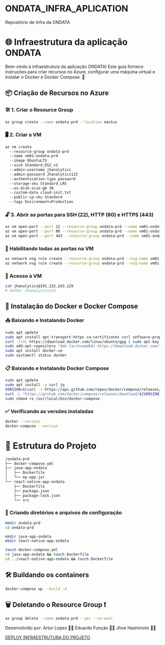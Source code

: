 # ONDATA_INFRA_APLICATION
Repositório de Infra da ONDATA

# 🌐 Infraestrutura da aplicação ONDATA

Bem-vindo à infraestrutura da aplicação ONDATA! Este guia fornece instruções para criar recursos no Azure, configurar uma máquina virtual e instalar o Docker e Docker Compose. 🚀

## 📦 Criação de Recursos no Azure

### 🛠️ 1. Criar o Resource Group


```bash
az group create --name ondata-prd --location eastus
```


### 🖥️ 2. Criar a VM 


```bash
az vm create 
  --resource-group ondata-prd 
  --name vm01-ondata-prd 
  --image UbuntuLTS 
  --size Standard_DS2_v2 
  --admin-username jhanalytics 
  --admin-password Jhanalytics123 
  --authentication-type password
  --storage-sku Standard_LRS 
  --os-disk-size-gb 30 
  --custom-data cloud-init.txt 
  --public-ip-sku Standard 
  --tags Environment=Production
```

### 🔓 3. Abrir as portas para SSH (22), HTTP (80) e HTTPS (443)

```bash
az vm open-port --port 22 --resource-group ondata-prd --name vm01-ondata-prd
az vm open-port --port 80 --resource-group ondata-prd --name vm01-ondata-prd
az vm open-port --port 443 --resource-group ondata-prd --name vm01-ondata-prd
```

### 🚪 Habilitando todas as portas na VM

```bash
az network nsg rule create --resource-group ondata-prd --nsg-name vm01-ondata-prd-nsg --name AllowInboundPorts --priority 100 --direction Inbound --access Allow --protocol '*' --source-address-prefix '*' --destination-port-range '*'
az network nsg rule create --resource-group ondata-prd --nsg-name vm01-ondata-prd-nsg --name AllowOutboundPorts --priority 101 --direction Outbound --access Allow --protocol '*' --source-address-prefix '*' --destination-port-range '*'
```

### 🔐 Acesso à VM

```bash
ssh jhanalytics@191.232.243.129
# Senha: Jhanalytics123
```


## 🐳 Instalação do Docker e Docker Compose

### 📥 Baixando e Instalando Docker

```bash
sudo apt update
sudo apt install apt-transport-https ca-certificates curl software-properties-common
curl -fsSL https://download.docker.com/linux/ubuntu/gpg | sudo apt-key add -
sudo add-apt-repository "deb [arch=amd64] https://download.docker.com/linux/ubuntu focal stable"
sudo apt install docker-ce
sudo systemctl status docker
```

### 📋 Baixando e Instalando Docker Compose

```bash
sudo apt update
sudo apt install -y curl jq
VERSION=$(curl -s https://api.github.com/repos/docker/compose/releases/latest | jq -r .tag_name)
curl -L "https://github.com/docker/compose/releases/download/${VERSION}/docker-compose-$(uname -s)-$(uname -m)" -o /usr/local/bin/docker-compose
sudo chmod +x /usr/local/bin/docker-compose
```

### ✅ Verificando as versões instaladas

```bash
docker --version
docker-compose --version
```

# 📂 Estrutura do Projeto

```bash
/ondata-prd
├── docker-compose.yml
├── java-app-ondata
│   ├── Dockerfile
│   └── my-app.jar  
└── react-native-app-ondata
    ├── Dockerfile
    ├── package.json
    ├── package-lock.json
    └── src
```

### 📁 Criando diretórios e arquivos de configuração

```bash
mkdir ondata-prd
cd ondata-prd

mkdir java-app-ondata
mkdir react-native-app-ondata

touch docker-compose.yml
cd java-app-ondata && touch Dockerfile
cd ../react-native-app-ondata && touch Dockerfile
```

## 🛠️ Buildando os containers

```bash
docker-compose up --build -d
```


## 🗑️ Deletando o Resource Group ❗ 

```bash
az group delete --name ondata-prd --yes --no-wait
```


Desenvolvido por:
Artur Lopes 👨‍💻
Eduardo Função 👨‍💻
Jhoe Hashimoto 👨‍💻

[DEPLOY INFRAESTRUTURA DO PROJETO](https://www.youtube.com/watch?v=q3IbmCpXN0s)
